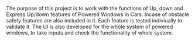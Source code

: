 The purpose of this project is to work with the functions of Up, down and Express Up/down features of Powered Windows in Cars. 
Incase of obstacle safety features are also included in it. Each feature is tested indiviually to validate it.
The UI is also developed for the whole system of powered windows, to take inputs and check the functionality of whole system.
